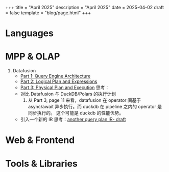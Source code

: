 +++
title = "April 2025"
description = "April 2025"
date = 2025-04-02
draft = false
template = "blog/page.html"
+++

# Languages

# MPP & OLAP
1. Datafusion
   - [Part 1: Query Engine Architecture](https://docs.google.com/presentation/d/1D3GDVas-8y0sA4c8EOgdCvEjVND4s2E7I6zfs67Y4j8/edit#slide=id.p)
   - [Part 2: Logical Plan and  Expressions](https://docs.google.com/presentation/d/1ypylM3-w60kVDW7Q6S99AHzvlBgciTdjsAfqNP85K30)
   - [Part 3: Physical Plan and Execution](https://docs.google.com/presentation/d/1cA2WQJ2qg6tx6y4Wf8FH2WVSm9JQ5UgmBWATHdik0hg)
   思考：
   - 对比 Datafusion 与 DuckDB/Polars 的执行计划
     1. 从 Part 3, page 11 来看，datafusion 在 operator 间基于 async/await 异步执行。而 duckdb 在 pipeline 之内的 operator 是同步执行的。
        这个可能是 duckdb 的性能优势。
   - 引入一个新的 IR 思考：[another query plan IR- draft](@/blog/2025-04-02-qir-design/index.md)

# Web & Frontend

# Tools & Libraries
